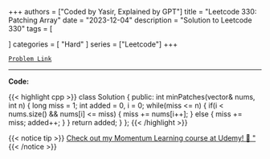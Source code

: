 
+++
authors = ["Coded by Yasir, Explained by GPT"]
title = "Leetcode 330: Patching Array"
date = "2023-12-04"
description = "Solution to Leetcode 330"
tags = [
    
]
categories = [
    "Hard"
]
series = ["Leetcode"]
+++



[`Problem Link`](https://leetcode.com/problems/patching-array/description/)

---

**Code:**

{{< highlight cpp >}}
class Solution {
public:
    int minPatches(vector<int>& nums, int n) {
        long miss = 1;
        int added = 0, i = 0;
        while(miss <= n) {
            if(i < nums.size() && nums[i] <= miss) {
                miss += nums[i++];
            } else {
                miss += miss;
                added++;
            }
        }
        return added;
    }
};
{{< /highlight >}}



{{< notice tip >}}
[Check out my Momentum Learning course at Udemy! 🚀 "](https://www.udemy.com/course/blind-75-the-data-structures-and-algorithms-essentials/)
{{< /notice >}}

